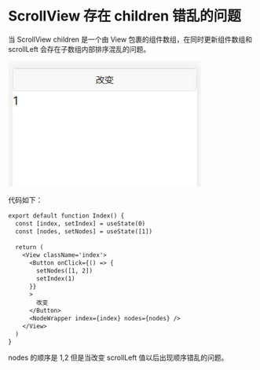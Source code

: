 # ScrollView 存在 children 错乱的问题

当 ScrollView children 是一个由 View 包裹的组件数组，在同时更新组件数组和 scrollLeft 会存在子数组内部排序混乱的问题。


![h5](https://raw.githubusercontent.com/taroify/taro339-maprender/main/images/render.png)

代码如下：
```tsx
export default function Index() {
  const [index, setIndex] = useState(0)
  const [nodes, setNodes] = useState([1])

  return (
    <View className='index'>
      <Button onClick={() => {
        setNodes([1, 2])
        setIndex(1)
      }}
      >
        改变
      </Button>
      <NodeWrapper index={index} nodes={nodes} />
    </View>
  )
}
```
nodes 的顺序是 1,2 但是当改变 scrollLeft 值以后出现顺序错乱的问题。

